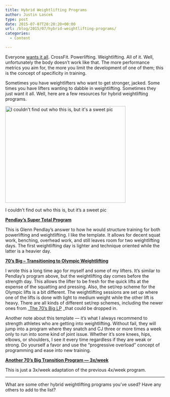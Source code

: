 ```yaml
---
title: Hybrid Weightlifting Programs
author: Justin Lascek
type: post
date: 2015-07-07T20:20:20+00:00
url: /blog/2015/07/hybrid-weightlifting-programs/
categories:
  - Content

---
```

Everyone <a href="https://www.youtube.com/watch?v=1pm4fQRl72k" target="_blank">wants it all</a>. CrossFit. Powerlifting. Weightlifting. All of it. Well, unfortunately the body doesn&#8217;t work like that. The more performance metrics you aim for, the more you limit the development of one of them; this is the concept of specificity in training.

Sometimes you have weightlifters who want to get stronger, jacked. Some times you have lifters wanting to dabble in weightlifting. Sometimes they just want it all. Well, here are a few resources for hybrid weightlifting programs.

<div id="attachment_10740" style="width: 390px" class="wp-caption aligncenter">
  <a href="/2015/07/weightlifting-physique-large-msg-132270020512.jpg"><img aria-describedby="caption-attachment-10740" data-attachment-id="10740" data-permalink="/blog/2015/07/hybrid-weightlifting-programs/weightlifting-physique-large-msg-132270020512/" data-orig-file="/2015/07/weightlifting-physique-large-msg-132270020512.jpg" data-orig-size="580,466" data-comments-opened="1" data-image-meta="{&quot;aperture&quot;:&quot;0&quot;,&quot;credit&quot;:&quot;&quot;,&quot;camera&quot;:&quot;&quot;,&quot;caption&quot;:&quot;&quot;,&quot;created_timestamp&quot;:&quot;0&quot;,&quot;copyright&quot;:&quot;&quot;,&quot;focal_length&quot;:&quot;0&quot;,&quot;iso&quot;:&quot;0&quot;,&quot;shutter_speed&quot;:&quot;0&quot;,&quot;title&quot;:&quot;&quot;,&quot;orientation&quot;:&quot;0&quot;}" data-image-title="" data-image-description="" data-medium-file="/2015/07/weightlifting-physique-large-msg-132270020512-200x161.jpg" data-large-file="/2015/07/weightlifting-physique-large-msg-132270020512-450x362.jpg" class=" wp-image-10740" src="/2015/07/weightlifting-physique-large-msg-132270020512-450x362.jpg" alt="I couldn't find out who this is, but it's a sweet pic" width="380" height="306" srcset="/2015/07/weightlifting-physique-large-msg-132270020512-450x362.jpg 450w, /2015/07/weightlifting-physique-large-msg-132270020512-150x121.jpg 150w, /2015/07/weightlifting-physique-large-msg-132270020512-200x161.jpg 200w, /2015/07/weightlifting-physique-large-msg-132270020512-373x300.jpg 373w, /2015/07/weightlifting-physique-large-msg-132270020512.jpg 580w" sizes="(max-width: 380px) 100vw, 380px" /></a>
  
  <p id="caption-attachment-10740" class="wp-caption-text">
    I couldn&#8217;t find out who this is, but it&#8217;s a sweet pic
  </p>
</div>

**<a href="http://www.pendlay.com/Training-for-the-Supertotal_df_89.html" target="_blank">Pendlay&#8217;s Super Total Program</a>**

This is Glenn Pendlay&#8217;s answer to how he would structure training for both powerlifting and weightlifting. I like the template. It allows for decent squat work, benching, overhead work, and still leaves room for two weightlifting days. The first weightlifting day is lighter and technique oriented while the latter is a heavier day.

**<a href="/blog/2012/07/transitioning-to-olympic-weightlifting/" target="_blank">70&#8217;s Big &#8211; Transitioning to Olympic Weightlifting</a>**

I wrote this a long time ago for myself and some of my lifters. It&#8217;s similar to Pendlay&#8217;s program above, but the weightlifting day comes before the strength day. This allows the lifter to be fresh for the quick lifts at the expense of the squatting and pressing. Also, the set/rep scheme for the Olympic lifts is a bit different. The weightlifting sessions are set up where one of the lifts is done with light to medium weight while the other lift is heavy. There are all kinds of different set/rep schemes, including the newer ones from _<a href="/books/the-70s-big-lp/" target="_blank">The 70&#8217;s Big LP</a> _that could be dropped in.

Another note about this template &#8212; it&#8217;s what I always recommend to strength athletes who are getting into weightlifting. Without fail, they will jump into a program where they snatch and CJ three or more times a week only to run into some kind of joint issue. Whether it&#8217;s sore knees, hips, elbows, or shoulders, I see it every time regardless if they are weak or strong. Do yourself a favor and use the &#8220;progressive overload&#8221; concept of programming and ease into new training.

**<a href="/blog/2014/09/weightlifting-and-strength-program/" target="_blank">Another 70&#8217;s Big Transition Program &#8212; 3x/week</a>**

This is just a 3x/week adaptation of the previous 4x/week program.

* * *

What are some other hybrid weightlifting programs you&#8217;ve used? Have any others to add to the list?

&nbsp;
